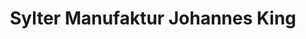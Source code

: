 ---
title: "Sylter Manufaktur Johannes King"
url: /sylt/sylter-manufaktur-johannes-king/
shop: Feinkost
---